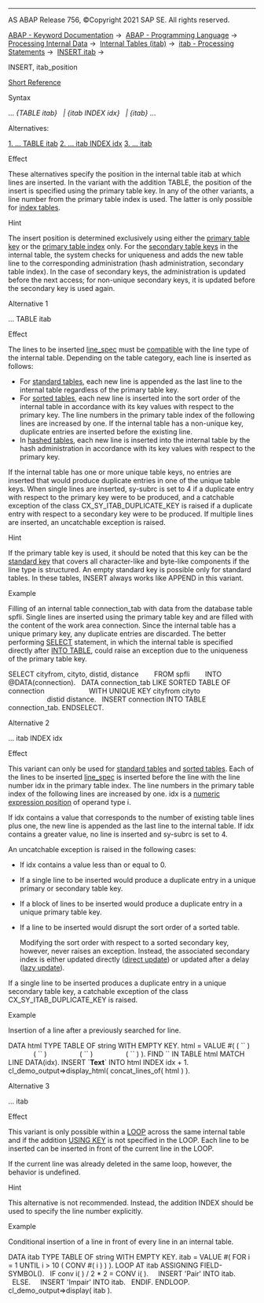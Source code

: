   

* * *

AS ABAP Release 756, ©Copyright 2021 SAP SE. All rights reserved.

[ABAP - Keyword Documentation](javascript:call_link\('abenabap.htm'\)) →  [ABAP - Programming Language](javascript:call_link\('abenabap_reference.htm'\)) →  [Processing Internal Data](javascript:call_link\('abenabap_data_working.htm'\)) →  [Internal Tables (itab)](javascript:call_link\('abenitab.htm'\)) →  [itab - Processing Statements](javascript:call_link\('abentable_processing_statements.htm'\)) →  [INSERT itab](javascript:call_link\('abapinsert_itab.htm'\)) → 

INSERT, itab\_position

[Short Reference](javascript:call_link\('abapinsert_itab_shortref.htm'\))

Syntax

... *{*TABLE itab*}*
  *|* *{*itab INDEX idx*}*
  *|* *{*itab*}* ...

Alternatives:

[1\. ... TABLE itab](#!ABAP_ALTERNATIVE_1@1@)
[2\. ... itab INDEX idx](#!ABAP_ALTERNATIVE_2@2@)
[3\. ... itab](#!ABAP_ALTERNATIVE_3@3@)

Effect

These alternatives specify the position in the internal table itab at which lines are inserted. In the variant with the addition TABLE, the position of the insert is specified using the primary table key. In any of the other variants, a line number from the primary table index is used. The latter is only possible for [index tables](javascript:call_link\('abenindex_table_glosry.htm'\) "Glossary Entry").

Hint

The insert position is determined exclusively using either the [primary table key](javascript:call_link\('abenprimary_table_key_glosry.htm'\) "Glossary Entry") or the [primary table index](javascript:call_link\('abenprimary_table_index_glosry.htm'\) "Glossary Entry") only. For the [secondary table keys](javascript:call_link\('abensecondary_table_key_glosry.htm'\) "Glossary Entry") in the internal table, the system checks for uniqueness and adds the new table line to the corresponding administration (hash administration, secondary table index). In the case of secondary keys, the administration is updated before the next access; for non-unique secondary keys, it is updated before the secondary key is used again.

Alternative 1   

... TABLE itab

Effect

The lines to be inserted [line\_spec](javascript:call_link\('abapinsert_itab_linespec.htm'\)) must be [compatible](javascript:call_link\('abencompatible_glosry.htm'\) "Glossary Entry") with the line type of the internal table. Depending on the table category, each line is inserted as follows:

-   For [standard tables](javascript:call_link\('abenstandard_table_glosry.htm'\) "Glossary Entry"), each new line is appended as the last line to the internal table regardless of the primary table key.
-   For [sorted tables](javascript:call_link\('abensorted_table_glosry.htm'\) "Glossary Entry"), each new line is inserted into the sort order of the internal table in accordance with its key values with respect to the primary key. The line numbers in the primary table index of the following lines are increased by one. If the internal table has a non-unique key, duplicate entries are inserted before the existing line.
-   In [hashed tables](javascript:call_link\('abenhashed_table_glosry.htm'\) "Glossary Entry"), each new line is inserted into the internal table by the hash administration in accordance with its key values with respect to the primary key.

If the internal table has one or more unique table keys, no entries are inserted that would produce duplicate entries in one of the unique table keys. When single lines are inserted, sy-subrc is set to 4 if a duplicate entry with respect to the primary key were to be produced, and a catchable exception of the class CX\_SY\_ITAB\_DUPLICATE\_KEY is raised if a duplicate entry with respect to a secondary key were to be produced. If multiple lines are inserted, an uncatchable exception is raised.

Hint

If the primary table key is used, it should be noted that this key can be the [standard key](javascript:call_link\('abenstandard_key_glosry.htm'\) "Glossary Entry") that covers all character-like and byte-like components if the line type is structured. An empty standard key is possible only for standard tables. In these tables, INSERT always works like APPEND in this variant.

Example

Filling of an internal table connection\_tab with data from the database table spfli. Single lines are inserted using the primary table key and are filled with the content of the work area connection. Since the internal table has a unique primary key, any duplicate entries are discarded. The better performing [SELECT](javascript:call_link\('abapselect.htm'\)) statement, in which the internal table is specified directly after [INTO TABLE](javascript:call_link\('abapinto_clause.htm'\)), could raise an exception due to the uniqueness of the primary table key.

SELECT cityfrom, cityto, distid, distance
       FROM spfli
       INTO @DATA(connection).
  DATA connection\_tab LIKE SORTED TABLE OF connection
                      WITH UNIQUE KEY cityfrom cityto
                                      distid distance.
  INSERT connection INTO TABLE connection\_tab.
ENDSELECT.

Alternative 2   

... itab INDEX idx

Effect

This variant can only be used for [standard tables](javascript:call_link\('abenstandard_table_glosry.htm'\) "Glossary Entry") and [sorted tables](javascript:call_link\('abensorted_table_glosry.htm'\) "Glossary Entry"). Each of the lines to be inserted [line\_spec](javascript:call_link\('abapinsert_itab_linespec.htm'\)) is inserted before the line with the line number idx in the primary table index. The line numbers in the primary table index of the following lines are increased by one. idx is a [numeric expression position](javascript:call_link\('abennumerical_expr_position_glosry.htm'\) "Glossary Entry") of operand type i.

If idx contains a value that corresponds to the number of existing table lines plus one, the new line is appended as the last line to the internal table. If idx contains a greater value, no line is inserted and sy-subrc is set to 4.

An uncatchable exception is raised in the following cases:

-   If idx contains a value less than or equal to 0.
-   If a single line to be inserted would produce a duplicate entry in a unique primary or secondary table key.
-   If a block of lines to be inserted would produce a duplicate entry in a unique primary table key.
-   If a line to be inserted would disrupt the sort order of a sorted table.
    
    Modifying the sort order with respect to a sorted secondary key, however, never raises an exception. Instead, the associated secondary index is either updated directly ([direct update](javascript:call_link\('abendirect_update_glosry.htm'\) "Glossary Entry")) or updated after a delay ([lazy update](javascript:call_link\('abenlazy_update_glosry.htm'\) "Glossary Entry")).
    

If a single line to be inserted produces a duplicate entry in a unique secondary table key, a catchable exception of the class CX\_SY\_ITAB\_DUPLICATE\_KEY is raised.

Example

Insertion of a line after a previously searched for line.

DATA html TYPE TABLE OF string WITH EMPTY KEY.
html = VALUE #( ( \`<html>\` )
                ( \`<body>\` )
                ( \`</body>\` )
                ( \`</html>\` ) ).
FIND \`<body>\` IN TABLE html MATCH LINE DATA(idx).
INSERT \`<b>Text</b>\` INTO html INDEX idx + 1.
cl\_demo\_output=>display\_html( concat\_lines\_of( html ) ).

Alternative 3   

... itab

Effect

This variant is only possible within a [LOOP](javascript:call_link\('abaploop_at_itab.htm'\)) across the same internal table and if the addition [USING KEY](javascript:call_link\('abaploop_at_itab_cond.htm'\)) is not specified in the LOOP. Each line to be inserted can be inserted in front of the current line in the LOOP.

If the current line was already deleted in the same loop, however, the behavior is undefined.

Hint

This alternative is not recommended. Instead, the addition INDEX should be used to specify the line number explicitly.

Example

Conditional insertion of a line in front of every line in an internal table.

DATA itab TYPE TABLE OF string WITH EMPTY KEY.
itab = VALUE #( FOR i = 1 UNTIL i > 10 ( CONV #( i ) ) ).
LOOP AT itab ASSIGNING FIELD-SYMBOL(<fs>).
  IF conv i( <fs> ) / 2 \* 2 = CONV i( <fs> ).
    INSERT 'Pair' INTO itab.
  ELSE.
    INSERT 'Impair' INTO itab.
  ENDIF.
ENDLOOP.
cl\_demo\_output=>display( itab ).
